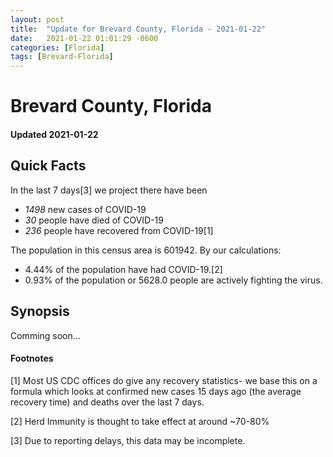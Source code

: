 ```yaml
---
layout: post
title:  "Update for Brevard County, Florida - 2021-01-22"
date:   2021-01-22 01:01:29 -0600
categories: [Florida]
tags: [Brevard-Florida]
---
```


# Brevard County, Florida
#### Updated 2021-01-22

## Quick Facts

In the last 7 days[3] we project there have been
- *1498* new cases of COVID-19
- *30* people have died of COVID-19
- *236* people have recovered from COVID-19[1]

The population in this census area is 601942. By our calculations:
- 4.44% of the population have had COVID-19.[2]
- 0.93% of the population or 5628.0 people are actively fighting the virus.

## Synopsis

Comming soon...


#### Footnotes

[1] Most US CDC offices do give any recovery statistics- we base this on a formula which looks at confirmed new cases
15 days ago (the average recovery time) and deaths over the last 7 days.

[2] Herd Immunity is thought to take effect at around ~70-80%

[3] Due to reporting delays, this data may be incomplete.
 
    